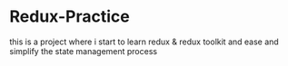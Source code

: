 # Redux-Practice
this is a project where i start to learn redux & redux toolkit and ease and simplify
the state management process
